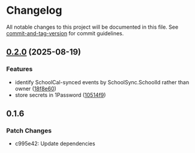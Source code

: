 # Changelog

All notable changes to this project will be documented in this file. See [commit-and-tag-version](https://github.com/absolute-version/commit-and-tag-version) for commit guidelines.

## [0.2.0](https://github.com/groton-school/colorize-schoolcal/compare/v0.1.6...v0.2.0) (2025-08-19)


### Features

* identify SchoolCal-synced events by SchoolSync.SchoolId rather than owner ([18f8e60](https://github.com/groton-school/colorize-schoolcal/commit/18f8e6053a61e30c161251d6e99809a2d5ac4de2))
* store secrets in 1Password ([10514f9](https://github.com/groton-school/colorize-schoolcal/commit/10514f9c4f252ec6c1b2aced7b4b4d0f6f38d697))

## 0.1.6

### Patch Changes

- c995e42: Update dependencies
